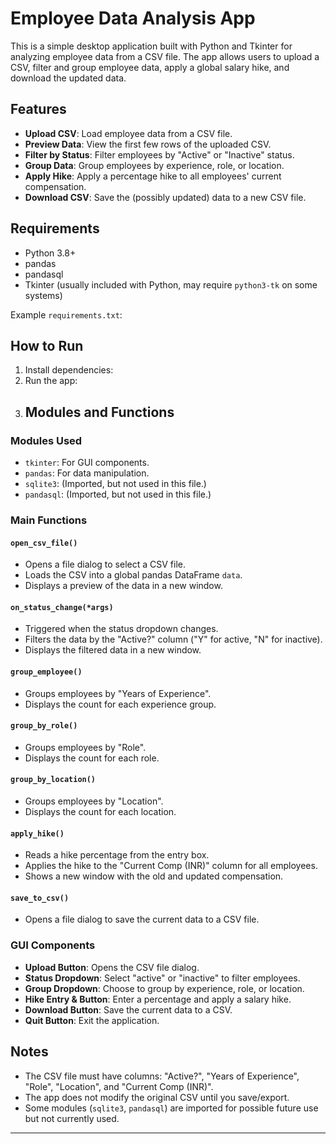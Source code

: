 # Employee Data Analysis App

This is a simple desktop application built with Python and Tkinter for analyzing employee data from a CSV file. The app allows users to upload a CSV, filter and group employee data, apply a global salary hike, and download the updated data.

## Features

- **Upload CSV**: Load employee data from a CSV file.
- **Preview Data**: View the first few rows of the uploaded CSV.
- **Filter by Status**: Filter employees by "Active" or "Inactive" status.
- **Group Data**: Group employees by experience, role, or location.
- **Apply Hike**: Apply a percentage hike to all employees' current compensation.
- **Download CSV**: Save the (possibly updated) data to a new CSV file.

## Requirements

- Python 3.8+
- pandas
- pandasql
- Tkinter (usually included with Python, may require `python3-tk` on some systems)

Example `requirements.txt`:
## How to Run

1. Install dependencies:
2. Run the app:
3. ## Modules and Functions

### Modules Used

- `tkinter`: For GUI components.
- `pandas`: For data manipulation.
- `sqlite3`: (Imported, but not used in this file.)
- `pandasql`: (Imported, but not used in this file.)

### Main Functions

#### `open_csv_file()`
- Opens a file dialog to select a CSV file.
- Loads the CSV into a global pandas DataFrame `data`.
- Displays a preview of the data in a new window.

#### `on_status_change(*args)`
- Triggered when the status dropdown changes.
- Filters the data by the "Active?" column ("Y" for active, "N" for inactive).
- Displays the filtered data in a new window.

#### `group_employee()`
- Groups employees by "Years of Experience".
- Displays the count for each experience group.

#### `group_by_role()`
- Groups employees by "Role".
- Displays the count for each role.

#### `group_by_location()`
- Groups employees by "Location".
- Displays the count for each location.

#### `apply_hike()`
- Reads a hike percentage from the entry box.
- Applies the hike to the "Current Comp (INR)" column for all employees.
- Shows a new window with the old and updated compensation.

#### `save_to_csv()`
- Opens a file dialog to save the current data to a CSV file.

### GUI Components

- **Upload Button**: Opens the CSV file dialog.
- **Status Dropdown**: Select "active" or "inactive" to filter employees.
- **Group Dropdown**: Choose to group by experience, role, or location.
- **Hike Entry & Button**: Enter a percentage and apply a salary hike.
- **Download Button**: Save the current data to a CSV.
- **Quit Button**: Exit the application.

## Notes

- The CSV file must have columns: "Active?", "Years of Experience", "Role", "Location", and "Current Comp (INR)".
- The app does not modify the original CSV until you save/export.
- Some modules (`sqlite3`, `pandasql`) are imported for possible future use but not currently used.

---